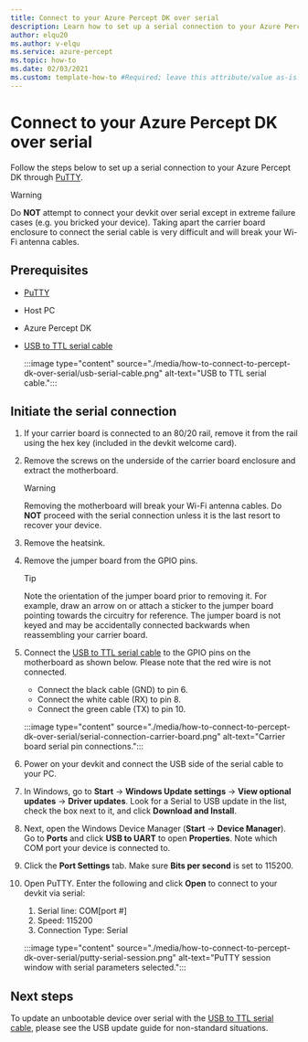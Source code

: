 ```yaml
---
title: Connect to your Azure Percept DK over serial
description: Learn how to set up a serial connection to your Azure Percept DK with PuTTY and a USB to TTL serial cable
author: elqu20
ms.author: v-elqu
ms.service: azure-percept
ms.topic: how-to
ms.date: 02/03/2021
ms.custom: template-how-to #Required; leave this attribute/value as-is.
---
```


# Connect to your Azure Percept DK over serial

Follow the steps below to set up a serial connection to your Azure Percept DK through [PuTTY](https://www.chiark.greenend.org.uk/~sgtatham/putty/latest.html).

> [!WARNING]
> Do **NOT** attempt to connect your devkit over serial except in extreme failure cases (e.g. you bricked your device). Taking apart the carrier board enclosure to connect the serial cable is very difficult and will break your Wi-Fi antenna cables.

## Prerequisites

- [PuTTY](https://www.chiark.greenend.org.uk/~sgtatham/putty/latest.html)
- Host PC
- Azure Percept DK
- [USB to TTL serial cable](https://www.adafruit.com/product/954)

    :::image type="content" source="./media/how-to-connect-to-percept-dk-over-serial/usb-serial-cable.png" alt-text="USB to TTL serial cable.":::

## Initiate the serial connection

1. If your carrier board is connected to an 80/20 rail, remove it from the rail using the hex key (included in the devkit welcome card).

1. Remove the screws on the underside of the carrier board enclosure and extract the motherboard.

    > [!WARNING]
    > Removing the motherboard will break your Wi-Fi antenna cables. Do **NOT** proceed with the serial connection unless it is the last resort to recover your device.

1. Remove the heatsink.

1. Remove the jumper board from the GPIO pins.

    > [!TIP]
    > Note the orientation of the jumper board prior to removing it. For example, draw an arrow on or attach a sticker to the jumper board pointing towards the circuitry for reference. The jumper board is not keyed and may be accidentally connected backwards when reassembling your carrier board.

1. Connect the [USB to TTL serial cable](https://www.adafruit.com/product/954) to the GPIO pins on the motherboard as shown below. Please note that the red wire is not connected.

    - Connect the black cable (GND) to pin 6.
    - Connect the white cable (RX) to pin 8.
    - Connect the green cable (TX) to pin 10.

    :::image type="content" source="./media/how-to-connect-to-percept-dk-over-serial/serial-connection-carrier-board.png" alt-text="Carrier board serial pin connections.":::

1. Power on your devkit and connect the USB side of the serial cable to your PC.

1. In Windows, go to **Start** -> **Windows Update settings** -> **View optional updates** -> **Driver updates**. Look for a Serial to USB update in the list, check the box next to it, and click **Download and Install**.  

1. Next, open the Windows Device Manager (**Start** -> **Device Manager**). Go to **Ports** and click **USB to UART** to open **Properties**. Note which COM port your device is connected to.

1. Click the **Port Settings** tab. Make sure **Bits per second** is set to 115200.

1. Open PuTTY. Enter the following and click **Open** to connect to your devkit via serial:

    1. Serial line: COM[port #]
    1. Speed: 115200
    1. Connection Type: Serial

    :::image type="content" source="./media/how-to-connect-to-percept-dk-over-serial/putty-serial-session.png" alt-text="PuTTY session window with serial parameters selected.":::

## Next steps

To update an unbootable device over serial with the [USB to TTL serial cable](https://www.adafruit.com/product/954), please see the USB update guide for non-standard situations.

[comment]: # (Add link to USB update guide when available.)